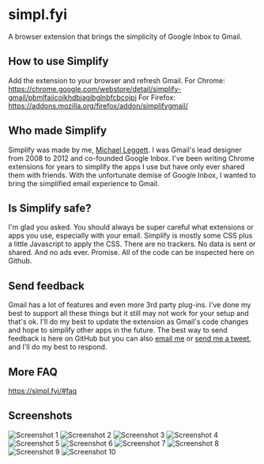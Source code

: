 # simpl.fyi

A browser extension that brings the simplicity of Google Inbox to Gmail.

## How to use Simplify
Add the extension to your browser and refresh Gmail. 
For Chrome: <https://chrome.google.com/webstore/detail/simplify-gmail/pbmlfaiicoikhdbjagjbglnbfcbcojpj> 
For Firefox: <https://addons.mozilla.org/firefox/addon/simplifygmail/>


## Who made Simplify
Simplify was made by me, [Michael Leggett](https://leggett.org). I was Gmail's lead designer from 2008 to 2012 and co-founded Google Inbox. I've been writing Chrome extensions for years to simplify the apps I use but have only ever shared them with friends. With the unfortunate demise of Google Inbox, I wanted to bring the simplified email experience to Gmail.


## Is Simplify safe?
I'm glad you asked. You should always be super careful what extensions or apps you use, especially with your email. Simplify is mostly some CSS plus a little Javascript to apply the CSS. There are no trackers. No data is sent or shared. And no ads ever. Promise. All of the code can be inspected here on Github.


## Send feedback
Gmail has a lot of features and even more 3rd party plug-ins. I've done my best to support all these things but it still may not work for your setup and that's ok. I'll do my best to update the extension as Gmail's code changes and hope to simplify other apps in the future. The best way to send feedback is here on GitHub but you can also [email me](mailto:hi.simplify@gmail.com) or [send me a tweet](https://twitter.com/leggett), and I'll do my best to respond.


## More FAQ
<https://simpl.fyi/#faq>


## Screenshots
![Screenshot 1](https://github.com/leggett/simplify/raw/master/screens/01.png)
![Screenshot 2](https://github.com/leggett/simplify/raw/master/screens/02.png)
![Screenshot 3](https://github.com/leggett/simplify/raw/master/screens/03.png)
![Screenshot 4](https://github.com/leggett/simplify/raw/master/screens/04.png)
![Screenshot 5](https://github.com/leggett/simplify/raw/master/screens/05.png)
![Screenshot 6](https://github.com/leggett/simplify/raw/master/screens/06.png)
![Screenshot 7](https://github.com/leggett/simplify/raw/master/screens/07.png)
![Screenshot 8](https://github.com/leggett/simplify/raw/master/screens/08.png)
![Screenshot 9](https://github.com/leggett/simplify/raw/master/screens/09.png)
![Screenshot 10](https://github.com/leggett/simplify/raw/master/screens/10.png)
